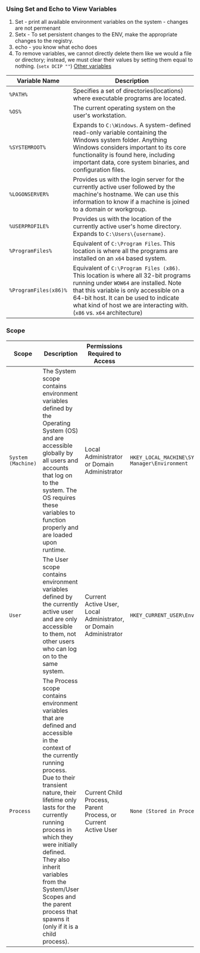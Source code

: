 ### Using Set and Echo to View Variables
1. Set - print all available environment variables on the system - changes are not permenant
2. Setx - To set persistent changes to the ENV, make the appropriate changes to the registry.
3. echo - you know what echo does
4. To remove variables, we cannot directly delete them like we would a file or directory; instead, we must clear their values by setting them equal to nothing. (`setx DCIP ""`)
[Other variables](https://ss64.com/nt/syntax-variables.html)

| Variable Name         | Description                                                                                                                                                                                                                                                                               |
| --------------------- | ----------------------------------------------------------------------------------------------------------------------------------------------------------------------------------------------------------------------------------------------------------------------------------------- |
| `%PATH%`              | Specifies a set of directories(locations) where executable programs are located.                                                                                                                                                                                                          |
| `%OS%`                | The current operating system on the user's workstation.                                                                                                                                                                                                                                   |
| `%SYSTEMROOT%`        | Expands to `C:\Windows`. A system-defined read-only variable containing the Windows system folder. Anything Windows considers important to its core functionality is found here, including important data, core system binaries, and configuration files.                                 |
| `%LOGONSERVER%`       | Provides us with the login server for the currently active user followed by the machine's hostname. We can use this information to know if a machine is joined to a domain or workgroup.                                                                                                  |
| `%USERPROFILE%`       | Provides us with the location of the currently active user's home directory. Expands to `C:\Users\{username}`.                                                                                                                                                                            |
| `%ProgramFiles%`      | Equivalent of `C:\Program Files`. This location is where all the programs are installed on an `x64` based system.                                                                                                                                                                         |
| `%ProgramFiles(x86)%` | Equivalent of `C:\Program Files (x86)`. This location is where all 32-bit programs running under `WOW64` are installed. Note that this variable is only accessible on a 64-bit host. It can be used to indicate what kind of host we are interacting with. (`x86` vs. `x64` architecture) |
### Scope

| Scope              | Description                                                                                                                                                                                                                                                                                                                                                                                       | Permissions Required to Access                                    | Registry Location                                                                 |
| ------------------ | ------------------------------------------------------------------------------------------------------------------------------------------------------------------------------------------------------------------------------------------------------------------------------------------------------------------------------------------------------------------------------------------------- | ----------------------------------------------------------------- | --------------------------------------------------------------------------------- |
| `System (Machine)` | The System scope contains environment variables defined by the Operating System (OS) and are accessible globally by all users and accounts that log on to the system. The OS requires these variables to function properly and are loaded upon runtime.                                                                                                                                           | Local Administrator or Domain Administrator                       | `HKEY_LOCAL_MACHINE\SYSTEM\CurrentControlSet\Control\Session Manager\Environment` |
| `User`             | The User scope contains environment variables defined by the currently active user and are only accessible to them, not other users who can log on to the same system.                                                                                                                                                                                                                            | Current Active User, Local Administrator, or Domain Administrator | `HKEY_CURRENT_USER\Environment`                                                   |
| `Process`          | The Process scope contains environment variables that are defined and accessible in the context of the currently running process. Due to their transient nature, their lifetime only lasts for the currently running process in which they were initially defined. They also inherit variables from the System/User Scopes and the parent process that spawns it (only if it is a child process). | Current Child Process, Parent Process, or Current Active User     | `None (Stored in Process Memory)`                                                 |

